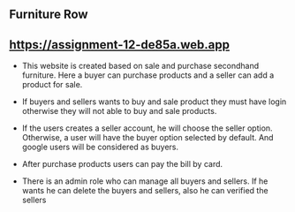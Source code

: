 ## Furniture Row
## https://assignment-12-de85a.web.app
- <p>This website is created based on sale and purchase secondhand furniture. Here a buyer can purchase products and a seller can add a product for sale.</p>
- <p>If buyers and sellers wants to buy and sale product they must have login otherwise they will not able to buy and sale products.</p>
- <p>If the users creates a seller account, he will choose the seller option. Otherwise, a user will have the buyer option selected by default. And google users will be considered as buyers.</p>
- <p>After purchase products users can pay the bill by card.</p>
- <p>There is an admin role who can manage all buyers and sellers. If he wants he can delete the buyers and sellers, also he can verified the sellers</p>
